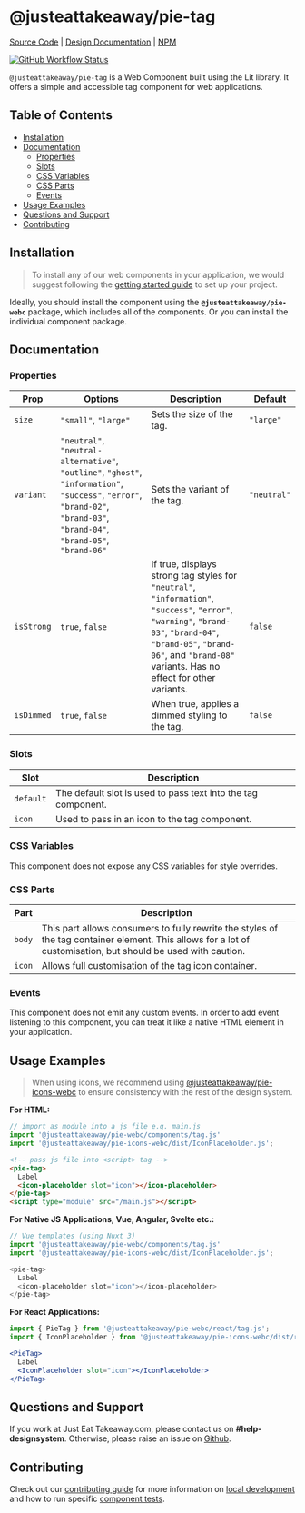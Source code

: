 # @justeattakeaway/pie-tag
[Source Code](https://github.com/justeattakeaway/pie/tree/main/packages/components/pie-tag) | [Design Documentation](https://pie.design/components/tag) | [NPM](https://www.npmjs.com/package/@justeattakeaway/pie-tag)

<p>
  <a href="https://www.npmjs.com/@justeattakeaway/pie-tag">
    <img alt="GitHub Workflow Status" src="https://img.shields.io/npm/v/@justeattakeaway/pie-tag.svg">
  </a>
</p>

`@justeattakeaway/pie-tag` is a Web Component built using the Lit library. It offers a simple and accessible tag component for web applications.

## Table of Contents

- [Installation](#installation)
- [Documentation](#documentation)
  - [Properties](#properties)
  - [Slots](#slots)
  - [CSS Variables](#css-variables)
  - [CSS Parts](#css-parts)
  - [Events](#events)
- [Usage Examples](#usage-examples)
- [Questions and Support](#questions-and-support)
- [Contributing](#contributing)

## Installation

> To install any of our web components in your application, we would suggest following the [getting started guide](https://webc.pie.design/?path=/docs/introduction-getting-started--docs) to set up your project.

Ideally, you should install the component using the **`@justeattakeaway/pie-webc`** package, which includes all of the components. Or you can install the individual component package.

## Documentation

### Properties
| Prop           | Options                                                                                                                                                 | Description                                                                                                                                                                                                                                                                                                      | Default     |
|----------------|---------------------------------------------------------------------------------------------------------------------------------------------------------|------------------------------------------------------------------------------------------------------------------------------------------------------------------------------------------------------------------------------------------------------------------------------------------------------------------|-------------|
| `size`         | `"small"`, `"large"`                                                                                                                                    | Sets the size of the tag.                                                                                                                                                                                                                                                                                        | `"large"`   |
| `variant`      | `"neutral"`, `"neutral-alternative"`, `"outline"`, `"ghost"`, `"information"`, `"success"`, `"error"`, `"brand-02"`, `"brand-03"`, `"brand-04"`, `"brand-05"`, `"brand-06"` | Sets the variant of the tag.                                                                                                                                                                                                                                                                                      | `"neutral"` |
| `isStrong`     | `true`, `false`                                                                                                                                          | If true, displays strong tag styles for `"neutral"`, `"information"`, `"success"`, `"error"`, `"warning"`, `"brand-03"`, `"brand-04"`, `"brand-05"`, `"brand-06"`, and `"brand-08"` variants. Has no effect for other variants.                                                                                                                | `false`     |
| `isDimmed`     | `true`, `false`                                                                                                                                          | When true, applies a dimmed styling to the tag.                                                        | `false`     |

### Slots
| Slot      | Description                                                  |
|-----------|--------------------------------------------------------------|
| `default` | The default slot is used to pass text into the tag component.|
| `icon`    | Used to pass in an icon to the tag component.                |

### CSS Variables
This component does not expose any CSS variables for style overrides.

### CSS Parts
| Part      | Description                                                  |
|-----------|--------------------------------------------------------------|
| `body` | This part allows consumers to fully rewrite the styles of the tag container element. This allows for a lot of customisation, but should be used with caution. |
| `icon`    | Allows full customisation of the tag icon container.                |

### Events

This component does not emit any custom events. In order to add event listening to this component, you can treat it like a native HTML element in your application.

## Usage Examples

> When using icons, we recommend using [@justeattakeaway/pie-icons-webc](https://www.npmjs.com/package/@justeattakeaway/pie-icons-webc) to ensure consistency with the rest of the design system.

**For HTML:**

```js
// import as module into a js file e.g. main.js
import '@justeattakeaway/pie-webc/components/tag.js'
import '@justeattakeaway/pie-icons-webc/dist/IconPlaceholder.js';
```

```html
<!-- pass js file into <script> tag -->
<pie-tag>
  Label
  <icon-placeholder slot="icon"></icon-placeholder>
</pie-tag>
<script type="module" src="/main.js"></script>
```

**For Native JS Applications, Vue, Angular, Svelte etc.:**

```js
// Vue templates (using Nuxt 3)
import '@justeattakeaway/pie-webc/components/tag.js'
import '@justeattakeaway/pie-icons-webc/dist/IconPlaceholder.js';

<pie-tag>
  Label
  <icon-placeholder slot="icon"></icon-placeholder>
</pie-tag>
```

**For React Applications:**

```jsx
import { PieTag } from '@justeattakeaway/pie-webc/react/tag.js';
import { IconPlaceholder } from '@justeattakeaway/pie-icons-webc/dist/react/IconPlaceholder.js';

<PieTag>
  Label
  <IconPlaceholder slot="icon"></IconPlaceholder>
</PieTag>
```

## Questions and Support

If you work at Just Eat Takeaway.com, please contact us on **#help-designsystem**. Otherwise, please raise an issue on [Github](https://github.com/justeattakeaway/pie/issues).

## Contributing

Check out our [contributing guide](https://github.com/justeattakeaway/pie/wiki/Contributing-Guide) for more information on [local development](https://github.com/justeattakeaway/pie/wiki/Contributing-Guide#local-development) and how to run specific [component tests](https://github.com/justeattakeaway/pie/wiki/Contributing-Guide#testing).
